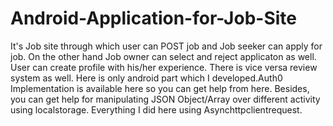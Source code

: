 # Android-Application-for-Job-Site

It's Job site through which user can POST job and Job seeker can apply for job. On the other hand Job owner can select and reject applicaton
as well. User can create profile with his/her experience. There is vice versa review system as well.
Here is only android part which I developed.Auth0 Implementation is available here so you can get help from here. Besides, you can get help for manipulating
JSON Object/Array over different activity using localstorage. Everything I did here using Asynchttpclientrequest.
